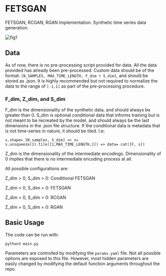 # FETSGAN
FETSGAN, RCGAN, RGAN Implementation. Synthetic time series data generation.

![fig1](https://user-images.githubusercontent.com/74554907/220963130-e34f5823-bf2d-4f2b-9117-7343601124cb.PNG)

## Data
As of now, there is no pre-processing script provided for data. All the data provided has already been pre-processed. Custom data should be of the format: `[N_SAMPLES, MAX_TIME_LENGTH, F_dim + S_dim]`, and should be stored as .json. It is highly recommended but not required to normalize the data to the range of `[-1,1]` as part of the pre-processing procedure.

### F_dim, Z_dim, and S_dim
F_dim is the dimensionality of the synthetic data, and should always be greater than 0. S_dim is optional conditional data that informs training but is not meant to be recreated by the model, and should always be the last dimensions in the .json file structure. If the conditional data is metadata that is not time-series in nature, it should be tiled. I.e:

`s.shape= [N_samples, S_dim] => s= s.unsqueeze(1).tile([1,MAX_TIME_LENGTH,1]) => data= cat([F, s])`

Z_dim is the dimensionality of the intermediate encodings. Dimensionality of 0 implies that there is no intermediate encoding process at all.

All possible configurations are:

Z_dim > 0, S_dim > 0: Conditional FETSGAN

Z_dim > 0, S_dim = 0: FETSGAN

Z_dim = 0, S_dim > 0: RCGAN

Z_dim = 0, S_dim = 0: RGAN




## Basic Usage
The code can be run with:

`python3 main.py`

Parameters are controlled by modifying the `params.yaml` file. Not all possible options are exposed to this file. However, most hidden parameters are easily changed by modifying the default function arguments throughout the repo.
